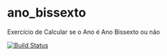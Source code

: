 # ano_bissexto
Exercício de Calcular se o Ano é Ano Bissexto ou não

[![Build Status](https://travis-ci.org/atiladalan/ano_bissexto.svg?branch=master)](https://travis-ci.org/atiladalan/ano_bissexto)
